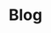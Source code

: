 ---
title: "Blog"
id: "blog"
description: "We're professional nerds who like to share our thoughts."
bgImage: "img/blog.jpg"
menu:
  main:
    title: "Blog"
    weight: 70
  resources:
    weight: 70
---